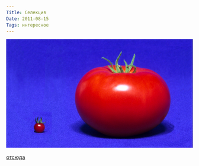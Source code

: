 ```yaml
---
Title: Селекция
Date: 2011-08-15
Tags: интересное
---
```


![original_tomato.png](images/original_tomato.png)

[отсюда](http://dirty.ru/comments/320489/#new)